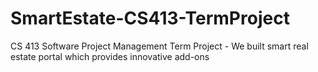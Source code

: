# SmartEstate-CS413-TermProject
CS 413 Software Project Management Term Project - We built smart real estate portal which provides innovative add-ons
